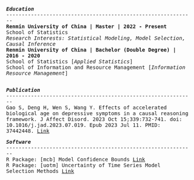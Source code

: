<samp>
  <b><i>Education</i></b> </br>
  -------------------------------------------------------------</br>
  <b>Renmin University of China | Master | 2022 - Present </b></br>
  School of Statistics</br>
  <i>Research Interests: Statistical Modeling, Model Selection, Causal Inference</i> </br>
  <b>Renmin University of China | Bachelor (Double Degree) | 2016 - 2020 </b></br>
  School of Statistics [<i>Applied Statistics</i>] </br>
  School of Information and Resource Management [<i>Information Resource Management</i>] </br>
  </br>

  <b><i>Publication</i></b> </br>
  -------------------------------------------------------------</br>
  Gao S, Deng H, Wen S, Wang Y. Effects of accelerated biological age on depressive symptoms in a causal reasoning framework. J Affect Disord. 2023 Oct 15;339:732-741. doi: 10.1016/j.jad.2023.07.019. Epub 2023 Jul 11. PMID: 37442448. <a href="https://www.sciencedirect.com/science/article/pii/S0165032723008558">Link</a>
  </br>
  
  <b><i>Software</i></b> </br>
  -------------------------------------------------------------</br>
  R Package: [mcb] Model Confidence Bounds <a href="https://cran.r-project.org/web/packages/mcb/index.html">Link</a> </br>
  R Package: [uotm] Uncertainty of Time Series Model Selection Methods <a href="https://cran.r-project.org/web/packages/uotm/index.html">Link</a> </br>
  </br>
